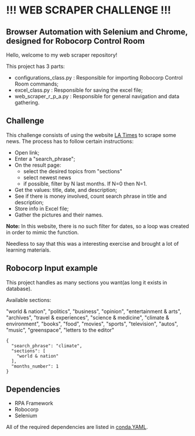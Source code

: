 # !!! WEB SCRAPER CHALLENGE !!!
## Browser Automation with Selenium and Chrome, designed for Robocorp Control Room 

Hello, welcome to my web scraper repository!

This project has 3 parts:

- configurations_class.py : Responsible for importing Robocorp Control Room commands;
- excel_class.py : Responsible for saving the excel file;
- web_scraper_r_p_a.py : Responsible for general navigation and data gathering.

## Challenge

This challenge consists of using the website [LA Times](https://www.latimes.com/) to scrape some news. The process
has to follow certain instructions:

- Open link;
- Enter a "search_phrase";
- On the result page:
    - select the desired topics from "sections"
    - select newest news
    - if possible, filter by N last months. If N=0 then N=1.
- Get the values: title, date, and description;
- See if there is money involved, count search phrase in title and description;
- Store info in Excel file;
- Gather the pictures and their names.

**Note:** In this website, there is no such filter for dates, so a loop was created in order to mimic 
the function.

Needless to say that this was a interesting exercise and brought a lot of learning materials.

## Robocorp Input example

This project handles as many sections you want(as long it exists in database).

Available sections:

"world & nation", "politics", "business", "opinion", "entertainment & arts", "archives", "travel & experiences", "science & medicine", "climate & environment", "books", "food", "movies", "sports", "television", "autos", "music", "greenspace", "letters to the editor"


```
{
  "search_phrase": "climate",
  "sections": [
    "world & nation"
  ],
  "months_number": 1
}

```

## Dependencies
- RPA Framework
- Robocorp
- Selenium

All of the required dependencies are listed in [conda.YAML](https://github.com/Yurnerosk/web_scraper_challenge/blob/main/conda.yaml).
